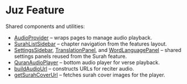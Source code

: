 # Juz Feature

Shared components and utilities:

- [AudioProvider](../../shared/player/context/AudioContext.tsx) – wraps pages to manage audio playback.
- [SurahListSidebar](../../shared/SurahListSidebar.tsx) – chapter navigation from the features layout.
- [SettingsSidebar](../surah/[surahId]/components/SettingsSidebar.tsx), [TranslationPanel](../surah/[surahId]/components/translation-panel/TranslationPanel.tsx), and [WordLanguagePanel](../surah/[surahId]/components/WordLanguagePanel.tsx) – shared settings panels reused from the Surah feature.
- [QuranAudioPlayer](../../shared/player/QuranAudioPlayer.tsx) – bottom audio player for verse playback.
- [buildAudioUrl](../../../lib/audio/reciters.ts) – constructs URLs for reciter audio.
- [getSurahCoverUrl](../../../lib/api/chapters.ts) – fetches surah cover images for the player.
